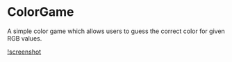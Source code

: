 # ColorGame
A simple color game which allows users to guess the correct color for given RGB values.

[!screenshot](Images/Image.jpg)
